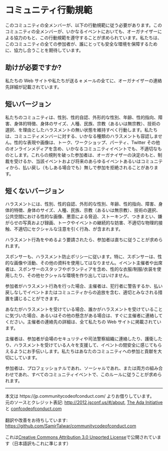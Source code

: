 # コミュニティ行動規範

このコミュニティの全メンバーが、以下の行動規範に従う必要があります。このコミュニティの全メンバーが、いかなるイベントにおいても、オーガナイザーによる協力のもと、この行動規範を遵守することが求められています。私たちは、このコミュニティの全ての参加者が、誰にとっても安全な環境を保障するために、協力し合うことを期待しています。

## 助けが必要ですか?

私たちの Web サイトや私たちが送る e メールの全てに、オーガナイザーの連絡先詳細が記載されています。

## 短いバージョン

私たちのコミュニティは、性別、性的自認、外形的な性別、年齢、性的指向、障害、身体的特徴、身体のサイズ、人種、民族、宗教（あるいは無宗教）、技術の選択、を理由としたハラスメントの無い状態を維持すべく行動します。私たちは、コミュニティメンバーに対する、いかなる種類のハラスメントも容認しません。性的な表現や画像は、トーク、ワークショップ、パーティ、Twitter その他のオンラインメディアを含め、いかなるコミュニティイベントでも、不適切なものとします。これらの規則を破った参加者は、オーガナイザーの決定のもと、制裁を受けるか、当該イベントおよび将来のあらゆるイベントあるいはコミュニティから、払い戻し（もしある場合でも）無しで参加を拒絶されることがあります。

## 短くないバージョン

ハラスメントには、性別、性的自認、外形的な性別、年齢、性的指向、障害、身体的特徴、身体のサイズ、人種、民族、宗教（あるいは無宗教）、技術の選択、公共空間における性的な画像、悪意による脅迫、ストーキング、つきまとい、嫌がらせの写真および録画、トークやイベントの継続的な妨害、不適切な物理的接触、不適切にセクシャルな注意を引く行為、が含まれます。

ハラスメント行為をやめるよう要請されたら、参加者は直ちに従うことが求められます。

スポンサーも、ハラスメント防止ポリシーに従います。特に、スポンサーは、性的な画像や活動、その他の資料を使用してはなりません。イベント主催者や出席者は、スポンサーのスタッフやボランティアを含め、性的な衣服/制服/衣装を使用したり、その他セクシャルな環境を作り出してはいけません。

参加者がハラスメント行為を行った場合、主催者は、犯行者に警告するか、払い戻しなしでイベントまたはコミュニティからの追放を含む、適切とみなされる措置を講じることができます。

あなたがハラスメントを受けている場合、誰かがハラスメントを受けていることに気づいた場合、あるいはその他の懸念がある場合は、すぐに主催者に連絡してください。主催者の連絡先の詳細は、全て私たちの Web サイトに掲載されています。

主催者は、参加者が会場のセキュリティや司法警察組織に連絡したり、護衛したり、ハラスメントを受けている人々を支援して、イベントの間安全に感じてもらえるようにお手伝いします。私たちはあなたのコミュニティへの参加と貢献を大切にしています。

参加者は、プロフェッショナルであれ、ソーシャルであれ、または両方の組み合わせであれ、すべてのコミュニティイベントで、このルールに従うことが求められます。

<hr>
本文は https://jp.communitycodeofconduct.com/ よりお借りしています。
<br/>
元のソースとクレジット表記: <a href="http://2012.jsconf.us/#/about">http://2012.jsconf.us/#/about</a>, <a href="http://geekfeminism.wikia.com/wiki/Conference_anti-harassment/Policy">The Ada Initiative</a> と <a href="http://confcodeofconduct.com/">confcodeofconduct.com</a><br />
<br/>
翻訳や改善をお待ちしています: <a href="https://github.com/SamirTalwar/communitycodeofconduct.com">https://github.com/SamirTalwar/communitycodeofconduct.com</a><br />
<br/>
これは<a rel="license" href="https://creativecommons.org/licenses/by/3.0/deed.en_US">Creative Commons Attribution 3.0 Unported License</a>で公開されています（日本語訳もこれに準じます）

